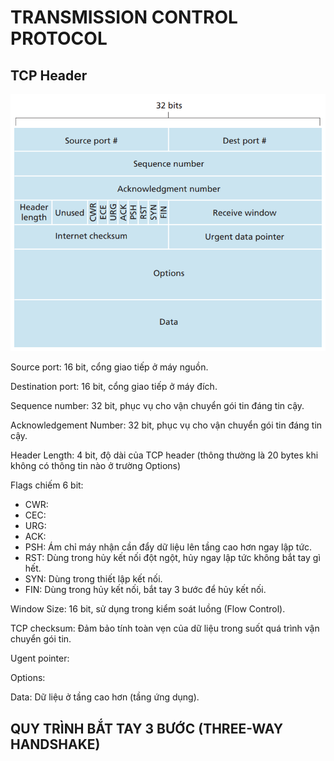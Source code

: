 # TRANSMISSION CONTROL PROTOCOL

## TCP Header

![TCP Header](./img/tcphdr.png)

Source port: 16 bit, cổng giao tiếp ở máy nguồn.

Destination port: 16 bit, cổng giao tiếp ở máy đích.

Sequence number: 32 bit, phục vụ cho vận chuyển gói tin đáng tin cậy.

Acknowledgement Number: 32 bit, phục vụ cho vận chuyển gói tin đáng tin cậy.

Header Length: 4 bit, độ dài của TCP header (thông thường là 20 bytes khi không có thông tin nào ở trường Options)

Flags chiếm 6 bit:

- CWR: 
- CEC: 
- URG: 
- ACK: 
- PSH: Ám chỉ máy nhận cần đẩy dữ liệu lên tầng cao hơn ngay lập tức.
- RST: Dùng trong hủy kết nối đột ngột, hủy ngay lập tức không bắt tay gì hết.
- SYN: Dùng trong thiết lập kết nối.
- FIN: Dùng trong hủy kết nối, bắt tay 3 bước để hủy kết nối.

Window Size: 16 bit, sử dụng trong kiểm soát luồng (Flow Control).

TCP checksum: Đảm bảo tính toàn vẹn của dữ liệu trong suốt quá trình vận chuyển gói tin.

Ugent pointer:

Options:

Data: Dữ liệu ở tầng cao hơn (tầng ứng dụng).

## QUY TRÌNH BẮT TAY 3 BƯỚC (THREE-WAY HANDSHAKE)
